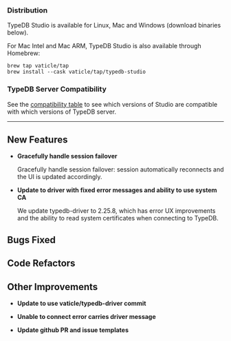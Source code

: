 ### Distribution

TypeDB Studio is available for Linux, Mac and Windows (download binaries below).

For Mac Intel and Mac ARM, TypeDB Studio is also available through Homebrew:

```
brew tap vaticle/tap
brew install --cask vaticle/tap/typedb-studio
```

### TypeDB Server Compatibility

See the [compatibility table](https://typedb.com/docs/typedb/connecting/studio#_version_compatibility) to see
which versions of Studio are compatible with which versions of TypeDB server.

---


## New Features
- **Gracefully handle session failover**
  
  Gracefully handle session failover: session automatically reconnects and the UI is updated accordingly.
  
  
- **Update to driver with fixed error messages and ability to use system CA**

  We update typedb-driver to 2.25.8, which has error UX improvements and the ability to read system certificates when connecting to TypeDB.
  
  

## Bugs Fixed


## Code Refactors


## Other Improvements
- **Update to use vaticle/typedb-driver commit**

- **Unable to connect error carries driver message**

- **Update github PR and issue templates**

    


